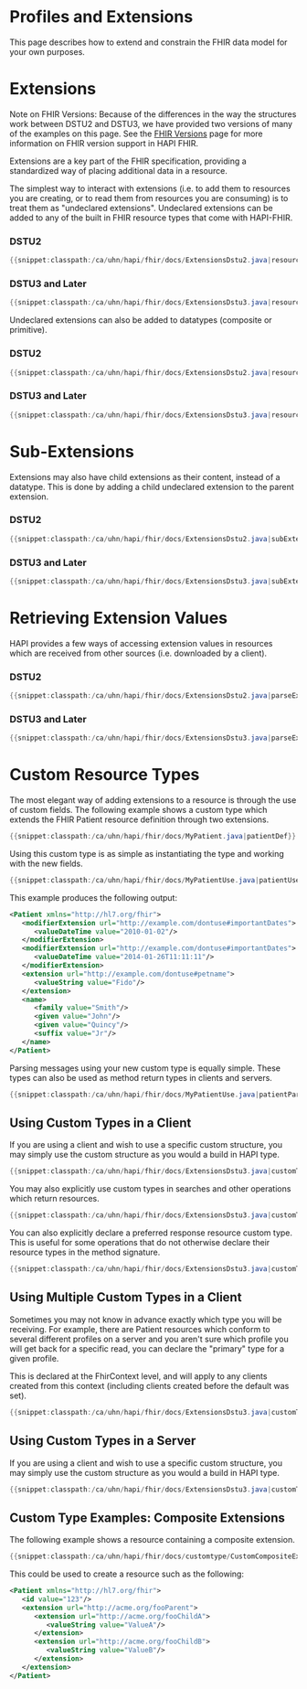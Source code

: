 # Profiles and Extensions

This page describes how to extend and constrain the FHIR data model for your own purposes.

# Extensions

<p class="doc_info_bubble">
Note on FHIR Versions: Because of the differences in the way the structures work between DSTU2 and DSTU3, we have provided two versions of many of the examples on this page. See the <a href="/hapi-fhir/docs/getting_started/versions.html">FHIR Versions</a> page for more information on FHIR version support in HAPI FHIR.
</p>

Extensions are a key part of the FHIR specification, providing a standardized way of placing additional data in a resource.

The simplest way to interact with extensions (i.e. to add them to resources you are creating, or to read them from resources you are consuming) is to treat them as "undeclared extensions". Undeclared extensions can be added to any of the built in FHIR resource types that come with HAPI-FHIR.

### DSTU2

```java
{{snippet:classpath:/ca/uhn/hapi/fhir/docs/ExtensionsDstu2.java|resourceExtension}}
```

### DSTU3 and Later

```java
{{snippet:classpath:/ca/uhn/hapi/fhir/docs/ExtensionsDstu3.java|resourceExtension}}
```

Undeclared extensions can also be added to datatypes (composite or primitive).

### DSTU2

```java
{{snippet:classpath:/ca/uhn/hapi/fhir/docs/ExtensionsDstu2.java|resourceStringExtension}}
```

### DSTU3 and Later

```java
{{snippet:classpath:/ca/uhn/hapi/fhir/docs/ExtensionsDstu3.java|resourceStringExtension}}
```

# Sub-Extensions

Extensions may also have child extensions as their content, instead of a datatype. This is done by adding a child undeclared extension to the parent extension.

### DSTU2

```java
{{snippet:classpath:/ca/uhn/hapi/fhir/docs/ExtensionsDstu2.java|subExtension}}
```

### DSTU3 and Later

```java
{{snippet:classpath:/ca/uhn/hapi/fhir/docs/ExtensionsDstu3.java|subExtension}}
```

# Retrieving Extension Values

HAPI provides a few ways of accessing extension values in resources which are received from other sources (i.e. downloaded by a client).

### DSTU2

```java
{{snippet:classpath:/ca/uhn/hapi/fhir/docs/ExtensionsDstu2.java|parseExtension}}
```

### DSTU3 and Later

```java
{{snippet:classpath:/ca/uhn/hapi/fhir/docs/ExtensionsDstu3.java|parseExtension}}
```

# Custom Resource Types

The most elegant way of adding extensions to a resource is through the use of custom fields. The following example shows a custom type which extends the FHIR Patient resource definition through two extensions.

```java
{{snippet:classpath:/ca/uhn/hapi/fhir/docs/MyPatient.java|patientDef}}
```

Using this custom type is as simple as instantiating the type and working with the new fields.

```java
{{snippet:classpath:/ca/uhn/hapi/fhir/docs/MyPatientUse.java|patientUse}}
```

This example produces the following output:

```xml
<Patient xmlns="http://hl7.org/fhir">
   <modifierExtension url="http://example.com/dontuse#importantDates">
      <valueDateTime value="2010-01-02"/>
   </modifierExtension>
   <modifierExtension url="http://example.com/dontuse#importantDates">
      <valueDateTime value="2014-01-26T11:11:11"/>
   </modifierExtension>
   <extension url="http://example.com/dontuse#petname">
      <valueString value="Fido"/>
   </extension>
   <name>
      <family value="Smith"/>
      <given value="John"/>
      <given value="Quincy"/>
      <suffix value="Jr"/>
   </name>
</Patient>
```

Parsing messages using your new custom type is equally simple. These types can also be used as method return types in clients and servers.

```java
{{snippet:classpath:/ca/uhn/hapi/fhir/docs/MyPatientUse.java|patientParse}}
```

## Using Custom Types in a Client

If you are using a client and wish to use a specific custom structure, you may simply use the custom structure as you would a build in HAPI type.

```java
{{snippet:classpath:/ca/uhn/hapi/fhir/docs/ExtensionsDstu3.java|customTypeClientSimple}}
```

You may also explicitly use custom types in searches and other operations which return resources.

```java
{{snippet:classpath:/ca/uhn/hapi/fhir/docs/ExtensionsDstu3.java|customTypeClientSearch}}
```

You can also explicitly declare a preferred response resource custom type. This is useful for some operations that do not otherwise declare their resource types in the method signature.

```java
{{snippet:classpath:/ca/uhn/hapi/fhir/docs/ExtensionsDstu3.java|customTypeClientSearch2}}
```

## Using Multiple Custom Types in a Client

Sometimes you may not know in advance exactly which type you will be receiving. For example, there are Patient resources which conform to several different profiles on a server and you aren't sure which profile you will get back for a specific read, you can declare the "primary" type for a given profile.

This is declared at the FhirContext level, and will apply to any clients created from this context (including clients created before the default was set).

```java
{{snippet:classpath:/ca/uhn/hapi/fhir/docs/ExtensionsDstu3.java|customTypeClientDeclared}}
```
## Using Custom Types in a Server

If you are using a client and wish to use a specific custom structure, you may simply use the custom structure as you would a build in HAPI type.

```java
{{snippet:classpath:/ca/uhn/hapi/fhir/docs/ExtensionsDstu3.java|customTypeClientSimple}}
```

## Custom Type Examples: Composite Extensions

The following example shows a resource containing a composite extension.

```java
{{snippet:classpath:/ca/uhn/hapi/fhir/docs/customtype/CustomCompositeExtension.java|resource}}
```

This could be used to create a resource such as the	following:

```xml
<Patient xmlns="http://hl7.org/fhir">
   <id value="123"/>
   <extension url="http://acme.org/fooParent">
      <extension url="http://acme.org/fooChildA">
         <valueString value="ValueA"/>
      </extension>
      <extension url="http://acme.org/fooChildB">
         <valueString value="ValueB"/>
      </extension>
   </extension>
</Patient>
```
